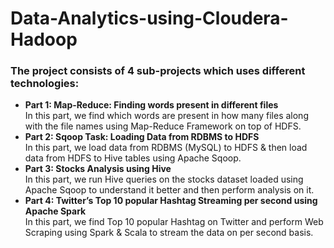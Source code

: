 # Data-Analytics-using-Cloudera-Hadoop
### The project consists of 4 sub-projects which uses different technologies:

- **Part 1: Map-Reduce: Finding words present in different files**  
In this part, we find which words are present in how many files along with the file names using Map-Reduce Framework on top of HDFS. 
- **Part 2: Sqoop Task: Loading Data from RDBMS to HDFS**    
In this part, we load data from RDBMS (MySQL) to HDFS & then load data from HDFS to Hive tables using Apache Sqoop. 
- **Part 3: Stocks Analysis using Hive**     
In this part, we run Hive queries on the stocks dataset loaded using Apache Sqoop to understand it better and then perform analysis on it. 
- **Part 4: Twitter’s Top 10 popular Hashtag Streaming per second using Apache Spark**     
In this part, we find Top 10 popular Hashtag on Twitter and perform Web Scraping using Spark & Scala to stream the data on per second basis. 
